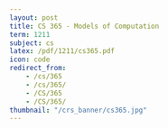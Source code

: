 ```yaml
---
layout: post
title: CS 365 - Models of Computation
term: 1211
subject: cs
latex: /pdf/1211/cs365.pdf
icon: code
redirect_from:
    - /cs/365
    - /cs/365/
    - /CS/365
    - /CS/365/
thumbnail: "/crs_banner/cs365.jpg"
---
```

